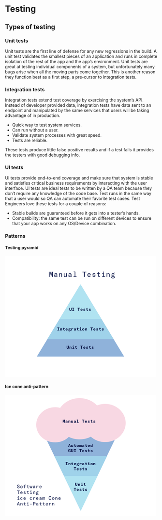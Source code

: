 # Testing

## Types of testing

### Unit tests
Unit tests are the first line of defense for any new regressions in the build. A unit test validates the smallest pieces of an application and runs in complete isolation of the rest of the app and the app’s environment.
Unit tests are great at testing individual components of a system, but unfortunately many bugs arise when all the moving parts come together. This is another reason they function best as a first step, a pre-cursor to integration tests.

### Integration tests
Integration tests extend test coverage by exercising the system’s API. Instead of developer provided data, integration tests have data sent to an endpoint and manipulated by the same services that users will be taking advantage of in production.
- Quick way to test system services.
- Can run without a user.
- Validate system processes with great speed.
- Tests are reliable.

These tests produce little false positive results and if a test fails it provides the testers with good debugging info.

### UI tests
UI tests provide end-to-end coverage and make sure that system is stable and satisfies critical business requirements by interacting with the user interface. UI tests are ideal tests to be written by a QA team because they don’t require any knowledge of the code base. Test runs in the same way that a user would so QA can automate their favorite test cases. Test Engineers love these tests for a couple of reasons:

- Stable builds are guaranteed before it gets into a tester’s hands.
- Compatibility: the same test can be run on different devices to ensure that your app works on any OS/Device combination.

### Patterns

#### Testing pyramid

![Testing pyramid](https://github.com/ricardocasares/grow/blob/master/assets/automation-pyramid-1.png?raw=true "Testing pyramid")

#### Ice cone anti-pattern
![Ice cone anti-pattern](https://github.com/ricardocasares/grow/blob/master/assets/automation-pyramid-ice-cream.png?raw=true "Ice cone anti-pattern")
